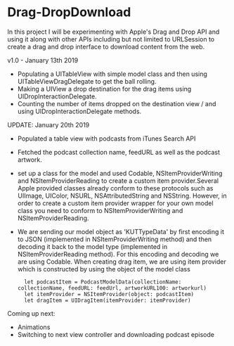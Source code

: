 # Drag-DropDownload
In this project I will be experimenting with Apple's Drag and Drop API and using it along with other APIs including but not limited to URLSession to create a drag and drop interface to download content from the web. 

v1.0 - January 13th 2019
- Populating a UITableView with simple model class and then using UITableViewDragDelegate to get the ball rolling. 
- Making a UIView a drop destination for the drag items using UIDropInteractionDelegate.
- Counting the number of items dropped on the destination view / and using UIDropInteractionDelegate methods. 

UPDATE: January 20th 2019 
- Populated a table view with podcasts from iTunes Search API
- Fetched the podcast collection name, feedURL as well as the podcast artwork.
- set up a class for the model and used Codable, NSItemProviderWriting and NSItemProviderReading to create a custom item provider.Several Apple provided classes already conform to these protocols such as UIImage, UIColor, NSURL, NSAttributedString and NSString. However, in order to create a custom item provider wrapper for your own model class you need to conform to NSItemProviderWriting and NSItemProviderReading. 
- We are sending our model object as 'KUTTypeData' by first encoding it to JSON (implemented in NSItemProviderWriting method) and then decoding it back to the model type (implemented in NSItemProviderReading method). For this encoding and decoding we are using Codable. 
When creating drag item, we are using item provider which is constructed by using the object of the model class 
        
        let podcastItem = PodcastModelData(collectionName: collectionName, feedURL: feedUrl, artworkURL100: artworkurl)
        let itemProvider = NSItemProvider(object: podcastItem)
        let dragItem = UIDragItem(itemProvider: itemProvider)

Coming up next: 
- Animations 
- Switching to next view controller and downloading podcast episode
